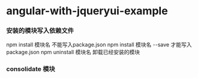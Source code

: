 angular-with-jqueryui-example
=============================

### 安装的模块写入依赖文件

npm install 模块名 不能写入package.json
npm install 模块名 --save 才能写入package.json
npm uninstall 模块名 卸载已经安装的模块


### consolidate 模块




